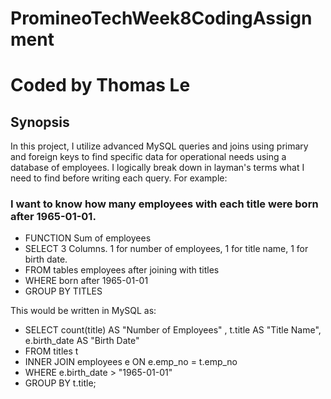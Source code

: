 # PromineoTechWeek8CodingAssignment

# Coded by Thomas Le

## Synopsis
In this project, I utilize advanced MySQL queries and joins using primary and foreign keys to find specific data for operational needs using a database of employees.
I logically break down in layman's terms what I need to find before writing each query. For example:

### I want to know how many employees with each title were born after 1965-01-01.
- FUNCTION Sum of employees
- SELECT 3 Columns. 1 for number of employees, 1 for title name, 1 for birth date.
- FROM tables employees after joining with titles
- WHERE born after 1965-01-01
- GROUP BY TITLES

This would be written in MySQL as:
- SELECT count(title) AS "Number of Employees" , t.title AS "Title Name", e.birth_date AS "Birth Date"
- FROM titles t
- INNER JOIN employees e ON e.emp_no = t.emp_no
- WHERE e.birth_date > "1965-01-01"
- GROUP BY t.title;
